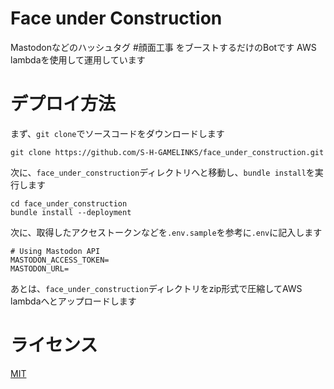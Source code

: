# Face under Construction
Mastodonなどのハッシュタグ #顔面工事 をブーストするだけのBotです 
AWS lambdaを使用して運用しています 

# デプロイ方法

まず、`git clone`でソースコードをダウンロードします 

```shell
git clone https://github.com/S-H-GAMELINKS/face_under_construction.git
```

次に、`face_under_construction`ディレクトリへと移動し、`bundle install`を実行します 

```shell
cd face_under_construction
bundle install --deployment
```

次に、取得したアクセストークンなどを`.env.sample`を参考に`.env`に記入します

```shell
# Using Mastodon API
MASTODON_ACCESS_TOKEN=
MASTODON_URL=
```

あとは、`face_under_construction`ディレクトリをzip形式で圧縮してAWS lambdaへとアップロードします

# ライセンス
[MIT](./LICENSE)



